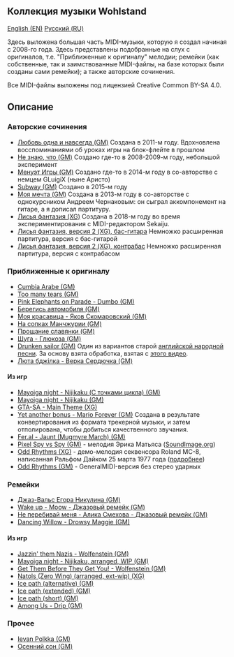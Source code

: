 ## Коллекция музыки Wohlstand

[English (EN)](README.md) [Русский (RU)](README.RU.md)

Здесь выложена большая часть MIDI-музыки, которую я создал начиная с 2008-го
года. Здесь представлены подобранные на слух с оригиналов, т.е. "Приближенные к
оригиналу" мелодии; ремейки (как собственные, так и заимствованные MIDI-файлы,
на базе которых были созданы сами ремейки); а также авторские сочинения.

Все MIDI-файлы выложены под лицензией Creative Common BY-SA 4.0.

## Описание

### Авторские сочинения
* [Любовь одна и навсегда (GM)](Composed/Lubov%27%20odna%20i%20navsegda%20GM.mid)
    Создана в 2011-м году. Вдохновлена восспоминаниями об уроках игры на блок-флейте в прошлом
* [Не знаю, что (GM)](Composed/I%20do%20not%20know%2C%20that%20GM.mid)
    Создано где-то в 2008-2009-м году, небольшой эксперимент
* [Менуэт Игры (GM)](Composed/Menuet%20of%20the%20Game%20%28co-authership%20by%20GLuigiX%20and%20Wohlstand%29%20GM.mid)
    Создано где-то в 2014-м году в со-авторстве с немцем GLuigiX (ныне Аристо)
* [Subway (GM)](Composed/Subway%20GM.mid)
    Создано в 2015-м году
* [Моя мечта (GM)](Composed/Moya%20Mechta%20GM.mid)
    Создана в 2013-м году в со-авторстве с однокурсником Андреем Чернаковым: он
    сыграл аккомпонемент на гитаре, а я дописал партитуру.
* [Лисья фантазия (XG)](Composed/Lis%27ya%20Fantasia%20%28Fox%20fantasy%29%20XG.mid)
    Создана в 2018-м году во время экспериментирования с MIDI-редактором Sekaiju.
* [Лисья фантазия, версия 2 (XG), бас-гитара](Composed/Lis%27ya%20Fantasia%20%28Fox%20fantasy%29%20v2%20Finger%20bass%20XG%20XG.mid)
    Немножко расширенная партитура, версия с бас-гитарой
* [Лисья фантазия, версия 2 (XG), контрабас](Composed/Lis%27ya%20Fantasia%20%28Fox%20fantasy%29%20v2%20Acoustic%20bass%20XG%20XG.mid)
    Немножко расширенная партитура, версия с контрабасом

### Приближенные к оригиналу
* [Cumbia Arabe (GM)](Replicas/Cumbia%20Arabe%20GM.mid)
* [Too many tears (GM)](Replicas/Too%20many%20tears%20GM.mid)
* [Pink Elephants on Parade - Dumbo (GM)](Replicas/Pink%20Elephants%20on%20Parade%20-%20Dumbo%20GM.mid)
* [Берегись автомобиля (GM)](Replicas/Beregis%20Automobil%27a%20GM.mid)
* [Моя красавица - Яков Скомаровский (GM)](Replicas/Moya%20Krasavitsa%20-%20Yakov%20Skomorovskiy%20GM.mid)
* [На сопках Манчжурии (GM)](Replicas/Na%20sopkah%20Manchzhurii%20GM.mid)
* [Прощание славянки (GM)](Replicas/Proschanie%20slav%27anki%20GM.mid)
* [Шуга - Глюкоза (GM)](Replicas/Shuga%20-%20Glukoza%20GM.mid)
* [Drunken sailor (GM)](Replicas/Drunken%20Sailor%20GM.mid)
    Один из вариантов старой [английской народной песни](https://ru.wikipedia.org/wiki/Drunken_Sailor). За основу взята обработка, взятая с [этого видео](https://www.youtube.com/watch?v=FOwXlANwerI).
* [Люта бджілка - Верка Сердючка (GM)](Replicas/Luta-Bdzilka%20-%20Werka%20Serduczka%20GM.mid)
#### Из игр
* [Mayoiga night - Nijikaku (С точками цикла) (GM)](Replicas/Games/Mayoiga%20night%20-%20Nijikaku%20GM%20%28with%20loop%20points%29%20GM.mid)
* [Mayoiga night - Nijikaku (GM)](Replicas/Games/Mayoiga%20night%20-%20Nijikaku%20GM.mid)
* [GTA-SA - Main Theme (XG)](Replicas/Games/GTA-SA%20-%20Main%20Theme%20XG.mid)
* [Yet another bonus - Mario Forever (GM)](Replicas/Games/Yet%20another%20bonus%20-%20Mario%20Forever%20GM.mid)
    Создана в результате конвертирования из формата трекерной музыки, и затем
    отполирована, чтобы добиться качественного звучания.
* [Fer.al - Jaunt (Mugmyre March) (GM)](Replicas/Games/Fer.al%20-%20Jaunt%20%28Mugmyre%20March%29%20-%20GM.mid)
* [Pixel Spy vs Spy (GM)](Replicas/Pixel%20Spy%20vs%20Spy%20by%20Eric%20Matyas%20-%20SoundImage-org%20GM.mid) - мелодия Эрика Матьяса ([SoundImage.org](https://soundimage.org))
* [Odd Rhythms (XG)](Replicas/Odd%20Rhythms%20-%20XG.mid) - демо-мелодия секвенсора Roland MC-8, написанная Ральфом Дайком 25 марта 1977 года ([подробнее](https://rolandmc8-wordpress-com.cdn.ampproject.org/v/s/rolandmc8.wordpress.com/2010/01/22/roland-mc-8-sequencer-demo-song-odd-rhythms/amp/?amp_gsa=1&amp_js_v=a6&usqp=mq331AQKKAFQArABIIACAw%3D%3D#amp_tf=%251%24s%20%E3%82%88%E3%82%8A&aoh=16336022163258&referrer=https%3A%2F%2Fwww.google.com&ampshare=https%3A%2F%2Frolandmc8.wordpress.com%2F2010%2F01%2F22%2Froland-mc-8-sequencer-demo-song-odd-rhythms%2F))
* [Odd Rhythms (GM)](Replicas/Odd%20Rhythms%20-%20GM.mid) - GeneralMIDI-версия без стерео ударных

### Ремейки
* [Джаз-Вальс Егора Никулина (GM)](Remakes/Jazz-walts%20%28by%20Egor%20Nikulin%29.mid)
* [Wake up - Moow - Джазовый ремейк (GM)](Remakes/Wake%20up%20-%20Moow%20-%20Jazz%20Remake%20GM.mid)
* [Не перебивай меня - Алика Смехова - Джазовый ремейк (GM)](Remakes/Ne%20perebivay%20men%27a%20-%20Alika_Smekhova%20-%20Jazz%20Remake%20GM.mid)
* [Dancing Willow - Drowsy Maggie (GM)](Remakes/Dancing%20Willow%20-%20Drowsy%20Maggie%20GM.mid)
#### Из игр
* [Jazzin' them Nazis - Wolfenstein (GM)](Remakes/Games/Jazzin%27%20them%20Nazis%20-%20Wolfenstein%20GM.mid)
* [Mayoiga night - Nijikaku, arranged, WIP (GM)](Remakes/Games/Mayoiga%20night%20-%20Nijikaku%2C%20arranged%2C%20WIP%20-%20GM.mid)
* [Get Them Before They Get You! - Wolfenstein (GM)](Remakes/Games/Get%20Them%20Before%20They%20Get%20You%21%20-%20Wolfenstein%20GM.mid)
* [Natols (Zero Wing) (arranged, ext-wip) (XG)](Remakes/Games/Natols%20%28Zero%20Wing%29%20%28arranged%2C%20ext-wip%29%20XG.mid)
* [Ice path (alternative) (GM)](Remakes/Games/Ice%20path%20%28alternative%29%20GM.mid)
* [Ice path (extended) (GM)](Remakes/Games/Ice%20path%20%28extended%29%20GM.mid)
* [Ice path (short) (GM)](Remakes/Games/Ice%20path%20%28short%29%20GM.mid)
* [Among Us - Drip (GM)](Remakes/Games/Among%20Drip%20GM.mid)

### Прочее
* [Ievan Polkka (GM)](Misc/Ievan%20polkka%20GM.mid)
* [Осенний сон (GM)](Misc/Osenniy%20Son%20GM.mid)
